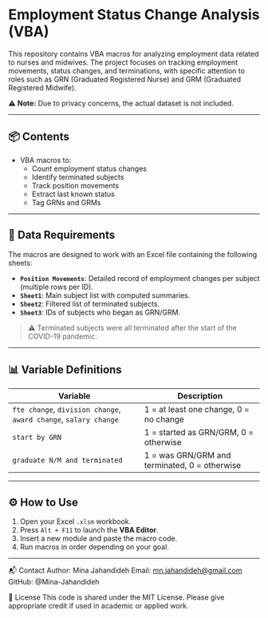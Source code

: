 # Employment Status Change Analysis (VBA)

This repository contains VBA macros for analyzing employment data related to nurses and midwives. The project focuses on tracking employment movements, status changes, and terminations, with specific attention to roles such as GRN (Graduated Registered Nurse) and GRM (Graduated Registered Midwife).

⚠️ **Note:** Due to privacy concerns, the actual dataset is not included.

---

## 📦 Contents

- VBA macros to:
  - Count employment status changes
  - Identify terminated subjects
  - Track position movements
  - Extract last known status
  - Tag GRNs and GRMs

---

## 🧾 Data Requirements

The macros are designed to work with an Excel file containing the following sheets:

- **`Position Movements`**: Detailed record of employment changes per subject (multiple rows per ID).
- **`Sheet1`**: Main subject list with computed summaries.
- **`Sheet2`**: Filtered list of terminated subjects.
- **`Sheet3`**: IDs of subjects who began as GRN/GRM.

> ⚠️ Terminated subjects were all terminated after the start of the COVID-19 pandemic.

---

## 📊 Variable Definitions

| Variable                         | Description                                             |
|----------------------------------|---------------------------------------------------------|
| `fte change`, `division change`, `award change`, `salary change` | 1 = at least one change, 0 = no change                |
| `start by GRN`                  | 1 = started as GRN/GRM, 0 = otherwise                   |
| `graduate N/M and terminated`   | 1 = was GRN/GRM and terminated, 0 = otherwise           |

---

## ⚙️ How to Use

1. Open your Excel `.xlsm` workbook.
2. Press `Alt + F11` to launch the **VBA Editor**.
3. Insert a new module and paste the macro code.
4. Run macros in order depending on your goal.
---
📬 Contact
Author: Mina Jahandideh
Email: mn.jahandideh@gmail.com
GitHub: @Mina-Jahandideh

📄 License
This code is shared under the MIT License. Please give appropriate credit if used in academic or applied work.
